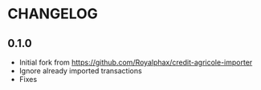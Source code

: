 # CHANGELOG

## 0.1.0

- Initial fork from https://github.com/Royalphax/credit-agricole-importer
- Ignore already imported transactions
- Fixes
